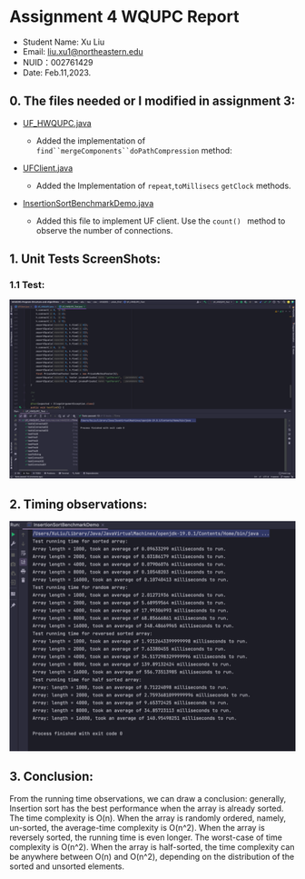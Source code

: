 # Assignment 4 WQUPC Report

- Student Name: Xu Liu
- Email: liu.xu1@northeastern.edu
- NUID：002761429
- Date: Feb.11,2023.

## 0. The files needed or I modified in assignment 3:

- [UF_HWQUPC.java](/src/main/java/edu/neu/coe/info6205/union_find/UF_HWQUPC.java)
    - Added the implementation of `find``mergeComponents``doPathCompression`
      method:


- [UFClient.java](/src/main/java/edu/neu/coe/info6205/util/Timer.java)
    - Added the Implementation of `repeat`,`toMillisecs` `getClock` methods.
- [InsertionSortBenchmarkDemo.java](/src/main/java/edu/neu/coe/info6205/union_find/UFClient.java)
    - Added this file to implement UF client. Use the `count() ` method to
      observe the number of connections.

## 1. Unit Tests ScreenShots:

### 1.1 Test:

![Unit Tests Passing Screenshot](/src/main/resources/screen_shots/UF_Unit_Tests.png)

## 2. Timing observations:

![Timing Observations On 4 Types Arrays](/src/main/resources/screen_shots/runningtime_of_arrays.png)

## 3. Conclusion:

From the running time observations, we can draw a conclusion: generally,
Insertion sort has the best performance when the array is already sorted. The
time complexity is O(n). When the array is randomly ordered, namely, un-sorted,
the average-time complexity is O(n^2). When the array is reversely sorted, the
running time is even longer. The worst-case of time complexity is O(n^2). When
the array is half-sorted, the time complexity can be anywhere between O(n) and
O(n^2), depending on the distribution of the sorted and unsorted elements.